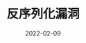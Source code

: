 ---
# 当前页面内容标题
title: 反序列化漏洞
# 当前页面图标
icon: "hot"
# 分类
sticky: false
# 是否收藏在博客主题的文章列表中，当填入数字时，数字越大，排名越靠前。
star: false
# 是否将该文章添加至文章列表中
article: false
# 是否将该文章添加至时间线中
timeline: false
index: false
date: 2022-02-09
dir:
    link: true
---